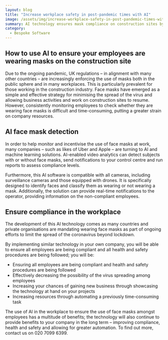```yaml
---
layout: blog
title: "Increase workplace safety in post-pandemic times with AI"
image: /assets/img/increase-workplace-safety-in-post-pandemic-times-with-ai.jpg
summary: AI technology ensures mask compliance on construction sites by automating detection, offering real-time monitoring, enhancing safety, and boosting business prospects through adherence to health regulations.
category:
  - Bespoke Software
---
```


## How to use AI to ensure your employees are wearing masks on the construction site
Due to the ongoing pandemic, UK regulations – in alignment with many other countries – are increasingly enforcing the use of masks both in the public sphere and in many workplaces. This is particularly prevalent for those working in the construction industry. Face masks have emerged as a simple and effective strategy for minimising the spread of the virus and allowing business activities and work on construction sites to resume. However, consistently monitoring employees to check whether they are wearing face masks is difficult and time-consuming, putting a greater strain on company resources.

## AI face mask detection
In order to help monitor and incentivise the use of face masks at work, many companies – such as likes of Uber and Apple – are turning to AI and machine learning solutions. AI-enabled video analytics can detect subjects with or without face masks, send notifications to your control centre and run reports to assess compliance levels.

Furthermore, this AI software is compatible with all cameras, including surveillance cameras and those equipped with drones. It is specifically designed to identify faces and classify them as wearing or not wearing a mask. Additionally, the solution can provide real-time notifications to the operator, providing information on the non-compliant employees.

## Ensure compliance in the workplace
The development of this AI technology comes as many countries and private organisations are mandating wearing face masks as part of ongoing efforts to limit the spread of the coronavirus beyond lockdown.

By implementing similar technology in your own company, you will be able to ensure all employees are being compliant and all health and safety procedures are being followed; you will be:

- Ensuring all employees are being compliant and health and safety procedures are being followed
- Effectively decreasing the possibility of the virus spreading among employees
- Increasing your chances of gaining new business through showcasing the technology at hand on your projects
- Increasing resources through automating a previously time-consuming task

The use of AI in the workplace to ensure the use of face masks amongst employees has a multitude of benefits; the technology will also continue to provide benefits to your company in the long term – improving compliance, health and safety and allowing for greater automation. To find out more, contact us on 020 7099 6399.

